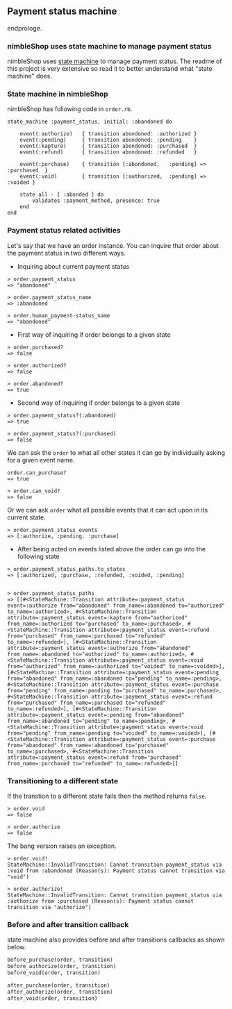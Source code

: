 ## Payment status machine ##

endprologe.

### nimbleShop uses state machine to manage payment status ###

nimbleShop uses [state machine][1] to manage payment status. The readme of this project is very extensive so read it to better understand what "state machine" does.

### State machine in nimbleShop ###

nimbleShop has following code in `order.rb`.

```shell
state_machine :payment_status, initial: :abandoned do
	
	event(:authorize)	{ transition abondoned: :authorized	}
	event(:pending)		{ transition abondoned: :pending	}
	event(:kapture)		{ transition abondoned: :purchased	}
	event(:refund)		{ transition abondoned: :refunded	}
		
	event(:purchase)	{ transition [:abondoned,	:pending] =>	:purchased	}
	event(:void)		{ transition [:authorized,	:pending] =>	:voided	}
		
	state all - [ :abonded ] do 
		validates :payment_method, presence: true
	end
end
```

### Payment status related activities ###

Let's say that we have an order instance. You can inquire that order about the payment status in two different ways.


* Inquiring about current payment status

```shell
> order.payment_status
=> "abandoned"

> order.payment_status_name 
=> :abandoned

> order.human_payment-status_name
=> "abandoned"
```

* First way of inquiring if order belongs to a given state

```shell
> order.purchased?
=> false

> order.authorized?
=> false

> order.abandoned?
=> true
```

* Second way of inquiring if order belongs to a given state

```shell
> order.payment_status?(:abandoned)
=> true

> order.payment_status?(:purchased)
=> false
```

We can ask the `order` to what all other states it can go by individually asking for a given event name.

```shell
order.can_purchase?
=> true

> order.can_void?
=> false
```

Or we can ask `order` what all possible events that it can act upon in its current state.

```shell
> order.payment_status_events
=> [:authorize, :pending. :purchase]
```
* After being acted on events listed above the order can go into the following state

```shell
> order.payment_status_paths.to_states
=> [:authorized, :purchase, :refunded, :voided, :pending]


> order.payment_status_paths
=> [[#<StateMachine::Transition attribute=:payment_status event=:authorize from="abandoned" from_name=:abandoned to="authorized" to_name=:authorized>, #<StateMachine::Transition attribute=:payment_status event=:kapture from="authorized" from_name=:authorized to="purchased" to_name=:purchased>, #<StateMachine::Transition attribute=:payment_status event=:refund from="purchased" from_name=:purchased to="refunded" to_name=:refunded>], [#<StateMachine::Transition attribute=:payment_status event=:authorize from="abandoned" from_name=:abandoned to="authorized" to_name=:authorized>, #<StateMachine::Transition attribute=:payment_status event=:void from="authorized" from_name=:authorized to="voided" to_name=:voided>], [#<StateMachine::Transition attribute=:payment_status event=:pending from="abandoned" from_name=:abandoned to="pending" to_name=:pending>, #<StateMachine::Transition attribute=:payment_status event=:purchase from="pending" from_name=:pending to="purchased" to_name=:purchased>, #<StateMachine::Transition attribute=:payment_status event=:refund from="purchased" from_name=:purchased to="refunded" to_name=:refunded>], [#<StateMachine::Transition attribute=:payment_status event=:pending from="abandoned" from_name=:abandoned to="pending" to_name=:pending>, #<StateMachine::Transition attribute=:payment_status event=:void from="pending" from_name=:pending to="voided" to_name=:voided>], [#<StateMachine::Transition attribute=:payment_status event=:purchase from="abandoned" from_name=:abandoned to="purchased" to_name=:purchased>, #<StateMachine::Transition attribute=:payment_status event=:refund from="purchased" from_name=:purchased to="refunded" to_name=:refunded>]]

```

### Transitioning to a different state ###

If  the transtion to a different state fails then the method returns `false`.

```shell
> order.void
=> false

> order.authorize
=> false
```

The bang version raises an exception.

```shell
> order.void!
StateMachine::InvalidTransition: Cannot transition payment_status via :void from :abandoned (Reason(s): Payment status cannot transition via "void")

> order.authorize!
StateMachine::InvalidTransition: Cannot transition payment_status via :authorize from :purchased (Reason(s): Payment status cannot transition via "authorize")
```

### Before and after transition callback ###

state machine also provides before and after transitions callbacks as shown below.

```ruby
before_purchase(order, transition)
before_authorize(order, transition)
before_void(order, transition)

after_purchase(order, transition)
after_authorize(order, transition)
after_void(order, transition)
```
[1]: https://github.com/pluginaweek/state_machine
